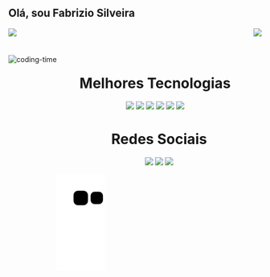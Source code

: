 ## Olá, sou Fabrizio Silveira

<div>
  
  <img  height="180em" src="https://github-readme-stats.vercel.app/api?username=Fabriziosilveira&show_icons=true&theme=great-gatsby&include_all_commits=true&count_private=true"/>
  <img align="right" height="180em" src="https://github-readme-stats.vercel.app/api/top-langs/?username=Fabriziosilveira&layout=compact&langs_count=16&theme=great-gatsby"/>
</div>
<br>
<div  align="center"> 
  <div style="display: inline_block"><br>
    <img align="left" height="250" alt="coding-time" src="code.gif">
    <h1 align="center">Melhores Tecnologias</h1>
     <img heigth=30 width=40 src="https://cdn.jsdelivr.net/gh/devicons/devicon/icons/html5/html5-original.svg" />
     <img heigth=30 width=40 src="https://cdn.jsdelivr.net/gh/devicons/devicon/icons/css3/css3-original.svg" />
     <img heigth=30 width=40 src="https://cdn.jsdelivr.net/gh/devicons/devicon/icons/javascript/javascript-original.svg" />
     <img heigth=30 width=40 src="https://cdn.jsdelivr.net/gh/devicons/devicon/icons/java/java-original.svg" />
     <img heigth=30 width=40 src="https://cdn.jsdelivr.net/gh/devicons/devicon/icons/python/python-original.svg" />
    <img heigth=30 width=40 src="https://cdn.jsdelivr.net/gh/devicons/devicon/icons/lua/lua-original-wordmark.svg" />
   </div>
     
  <h1 align="center">Redes Sociais</h1>
     <a style="text-decoration: none" href= "mailto:silveira6602@gmail.com">
         <img heigth=30 width=40 src="https://cdn.jsdelivr.net/gh/devicons/devicon/icons/google/google-original.svg" />
     </a>
    <a style="text-decoration: none" href= "www.linkedin.com/in/fabrizio-cagnoni-silveira-323505270">
         <img heigth=30 width=40 src="https://cdn.jsdelivr.net/gh/devicons/devicon/icons/linkedin/linkedin-original.svg" />
    </a>
    <a style="text-decoration: none" href = "https://twitter.com/SilveiraDev_">
          <img heigth=30 width=40 src="https://cdn.jsdelivr.net/gh/devicons/devicon/icons/twitter/twitter-original.svg" />
    </a>
</div>

![Snake animation](https://github.com/Fabriziosilveira/Fabriziosilveira/blob/output/github-contribution-grid-snake.svg)
